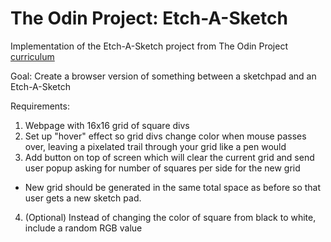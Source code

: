 # The Odin Project: Etch-A-Sketch

Implementation of the Etch-A-Sketch project from The Odin Project [curriculum](https://www.theodinproject.com/)

Goal: Create a browser version of something between a sketchpad and an Etch-A-Sketch

Requirements: 
1. Webpage with 16x16 grid of square divs
2. Set up "hover" effect so grid divs change color when mouse passes over, leaving a pixelated trail through your grid like a pen would
3. Add button on top of screen which will clear the current grid and send user popup asking for number of squares per side for the new grid
- New grid should be generated in the same total space as before so that user gets a new sketch pad. 
4. (Optional) Instead of changing the color of square from black to white, include a random RGB value 

